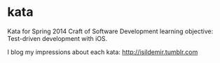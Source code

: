 kata
====

Kata for Spring 2014 Craft of Software Development learning objective: Test-driven development with iOS.

I blog my impressions about each kata: http://isildemir.tumblr.com
